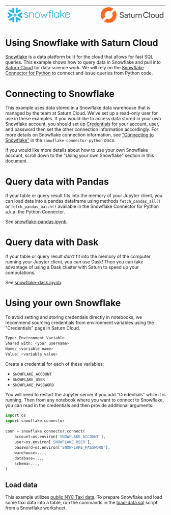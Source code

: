 |<img src="../_img/snowflake.png" width="400" /> |$~~~~~~~~~~~~~~~~~~$| <img src="../_img/saturn.png" width="400" />|
| -- | -- | -- |

# Using Snowflake with Saturn Cloud

[Snowflake](https://www.snowflake.com/) is a data platform built for the cloud that allows for fast SQL queries. This example shows how to query data in Snowflake and pull into [Saturn Cloud](https://www.saturncloud.io/) for data science work. We will rely on the [Snowflake Connector for Python](https://docs.snowflake.com/en/user-guide/python-connector.html) to connect and issue queries from Python code.

# Connecting to Snowflake

This example uses data stored in a Snowflake data warehouse that is managed by the team at Saturn Cloud. We've set up a read-only user for use in these examples. If you would like to access data stored in your own Snowflake account, you should set up [Credentials](https://www.saturncloud.io/docs/concepts/credentials/) for your account, user, and password then set the other connection information accordingly. For more details on Snowflake connection information, see ["Connecting to Snowflake"](https://docs.snowflake.com/en/user-guide/python-connector-example.html#connecting-to-snowflake) in the `snowflake-connector-python` docs.

If you would like more details about how to use your own Snowflake account, scroll down to the "Using your own Snowflake" section in this document.

# Query data with Pandas

If your table or query result fits into the memory of your Jupyter client, you can load data into a pandas dataframe using methods `fetch_pandas_all()` or `fetch_pandas_batch()` available in the Snowflake Connector for Python a.k.a. the Python Connector.

See [snowflake-pandas.ipynb](./snowflake-pandas.ipynb).

# Query data with Dask
If your table or query result _don't_ fit into the memory of the computer running your Jupyter client, you can use Dask! Then you can take advantage of using a Dask cluster with Saturn to speed up your computations.

See [snowflake-dask.ipynb](./snowflake-dask.ipynb).


# Using your own Snowflake

To avoid setting and storing credentials directly in notebooks, we recommend sourcing credentials from environment variables using the "Credentials" page in Saturn Cloud.

```sh
Type: Environment Variable
Shared with: <your username>
Name: <variable name>
Value: <variable value>
```

Create a credential for each of these variables:
- `SNOWFLAKE_ACCOUNT`
- `SNOWFLAKE_USER`
- `SNOWFLAKE_PASSWORD`

You will need to restart the Jupyter server if you add "Credentials" while it is running. Then from any notebook where you want to connect to Snowflake, you can read in the credentials and then provide additional arguments:

```python
import os
import snowflake.connector

conn = snowflake.connector.connect(
    account=os.environ['SNOWFLAKE_ACCOUNT'],
    user=os.environ['SNOWFLAKE_USER'],
    password=os.environ['SNOWFLAKE_PASSWORD'],
    warehouse=...,
    database=...,
    schema=...,
)
```

## Load data

This example utilizes [public NYC Taxi data](https://www1.nyc.gov/site/tlc/about/tlc-trip-record-data.page). To prepare Snowflake and load some taxi data into a table, run the commands in the [load-data.sql](./load-data.sql) script from a Snowflake worksheet.
